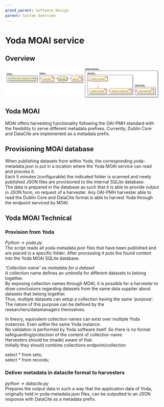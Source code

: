 ```yaml
---
grand_parent: Software Design
parent: System Overview
---
```

# Yoda MOAI service

## Overview
![Overview MOAI-CKAN](img/moai-ckan.png)

## Yoda MOAI
MOAI offers harvesting functionality following the OAI-PMH standard with the flexibility to serve different metadata prefixes.
Currently, Dublin Core and DataCite are implemented as a metadata prefix.

## Provisioning MOAI database
When publishing datasets from within Yoda, the corresponding yoda-metadata.json is put in a location where the Yoda MOAI service can read and process it.  
Each 5 minutes (configurable) the indicated folder is scanned and newly published JSON files are provisioned to the internal SQLite database.  
The data is prepared in the database as such that it is able to provide output in JSON form, on request of a harvester.
Any OAI-PMH harvester able to read the Dublin Core and DataCite format is able to harvest Yoda through the endpoint serviced by MOAI.

## Yoda MOAI Technical
### Provision from Yoda  
*Python -> yoda.py*  
The  script reads all yoda-metadata.json files that have been published and are placed in a specific folder.
After processing it puts the found content into the Yoda MOAI SQLite database.

*'Collection name' as metadata for a dataset*  
A collection name defines an umbrella for different datasets to belong together.  
By exposing collection names through MOAI, it is possible for a harvester to draw conclusions regarding datasets from the same data supplier about datasets that belong together.  
Thus, multiple datasets can setup a collection having the same 'purpose'.  
The nature of this purpose can be defined by the researchers/datamanagers themselves.  

In theory, equivalent collection names can exist over multiple Yoda instances.
Even within the same Yoda instance.  
No validation is performed by Yoda software itself.
So there is no formal safeguarding/protection of the content of collection name.  
Harvesters should be (made) aware of that.  
Initially they should combine collections endpoint/collection


select * from sets;  
select * from records;

### Deliver metadata in datacite format to harvesters  
*python -> datacite.py*  
Prepares the output data in such a way that the application data of Yoda, originally held in yoda-metadata.json files, can be outputted to an JSON response with DataCite as a metadata prefix.
